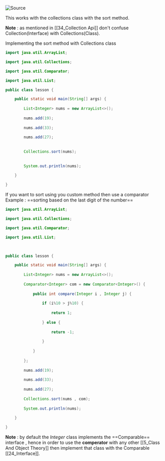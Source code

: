 ![Source](https://youtu.be/ZA2oNhtNk3w?list=PLsyeobzWxl7pe_IiTfNyr55kwJPWbgxB5)

This works with the collections class with the sort method.

**Note** : as mentioned in [[34_Collection Api]] don't confuse Collection(Interface) with Collections(Class).

Implementing the sort method with Collections class
```java
import java.util.ArrayList;

import java.util.Collections;

import java.util.Comparator;

import java.util.List;

public class lesson {

	public static void main(String[] args) {
	
		List<Integer> nums = new ArrayList<>();
		
		nums.add(19);
		
		nums.add(33);
		
		nums.add(27);
		
		
		Collections.sort(nums);
		
		
		System.out.println(nums);
	
	}

}
```

If you want to sort using you custom method then use a comparator
Example : ==sorting based on the last digit of the number==
```java
import java.util.ArrayList;

import java.util.Collections;

import java.util.Comparator;

import java.util.List;

  

public class lesson {

	public static void main(String[] args) {
	
		List<Integer> nums = new ArrayList<>();
		
		Comparator<Integer> com = new Comparator<Integer>() {
		
			public int compare(Integer i , Integer j) {
			
				if (i%10 > j%10) {
				
					return 1;
				
				} else {
				
					return -1;
				
				}
			
			}
		
		};
		
		nums.add(19);
		
		nums.add(33);
		
		nums.add(27);
		
		Collections.sort(nums , com);
		
		System.out.println(nums);
	
	}

}
```

**Note** : by default the *Integer* class implements the ==Comparable==  interface , hence in order to use the **comperator** with any other [[5_Class And Object Theory]] then implement that class with the Comparable [[24_Interface]].
